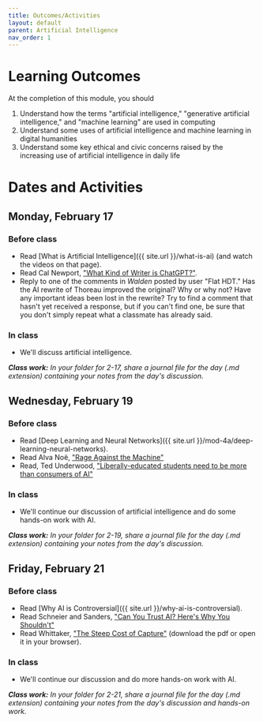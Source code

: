 ```yaml
---
title: Outcomes/Activities
layout: default
parent: Artificial Intelligence
nav_order: 1
---
```


# Learning Outcomes

At the completion of this module, you should

1. Understand how the terms "artificial intelligence," "generative artificial  intelligence," and "machine learning" are used in computing
2. Understand some uses of artificial intelligence and machine learning in digital humanities
3. Understand some key ethical and civic concerns raised by the increasing use of artificial intelligence in daily life

# Dates and Activities

## Monday, February 17

### Before class

- Read [What is Artificial Intelligence]({{ site.url }}/what-is-ai) (and watch the videos on that page).
- Read Cal Newport, ["What Kind of Writer is ChatGPT?"](https://www.newyorker.com/culture/annals-of-inquiry/what-kind-of-writer-is-chatgpt).
- Reply to one of the comments in *Walden* posted by user "Flat HDT." Has the AI rewrite of Thoreau improved the original? Why or why not? Have any important ideas been lost in the rewrite? Try to find a comment that hasn't yet received a response, but if you can't find one, be sure that you don't simply repeat what a classmate has already said.

### In class

- We'll discuss artificial intelligence.

***Class work:*** *In your folder for 2-17, share a journal file for the day (.md extension) containing your notes from the day's discussion.*

## Wednesday, February 19

### Before class

- Read [Deep Learning and Neural Networks]({{ site.url }}/mod-4a/deep-learning-neural-networks).
- Read Alva Noë, ["Rage Against the Machine"](https://aeon.co/essays/can-computers-think-no-they-cant-actually-do-anything)
- Read, Ted Underwood, ["Liberally-educated students need to be more than consumers of AI"](https://tedunderwood.com/2023/09/10/liberally-educated-students-need-to-be-more-than-consumers-of-ai/)

### In class

- We'll continue our discussion of artificial intelligence and do some hands-on work with AI.

***Class work:*** *In your folder for 2-19, share a journal file for the day (.md extension) containing your notes from the day's discussion.*

## Friday, February 21

### Before class

- Read [Why AI is Controversial]({{ site.url }}/why-ai-is-controversial).
- Read Schneier and Sanders, ["Can You Trust AI? Here's Why You Shouldn't"](https://theconversation.com/can-you-trust-ai-heres-why-you-shouldnt-209283)
- Read Whittaker, ["The Steep Cost of Capture"](https://papers.ssrn.com/sol3/papers.cfm?abstract_id=4135581) (download the pdf or open it in your browser). 

### In class

- We'll continue our discussion and do more hands-on work with AI.

***Class work:*** *In your folder for 2-21, share a journal file for the day (.md extension) containing your notes from the day's discussion and hands-on work.*